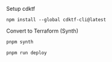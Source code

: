 
Setup cdktf
```
npm install --global cdktf-cli@latest
```

Convert to Terraform (Synth)

```bash
pnpm synth
```

```bash
pnpm run deploy
```